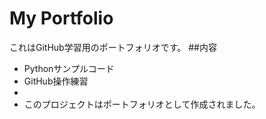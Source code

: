 # My Portfolio
これはGitHub学習用のポートフォリオです。
##内容
- Pythonサンプルコード
- GitHub操作練習
-
- このプロジェクトはポートフォリオとして作成されました。
